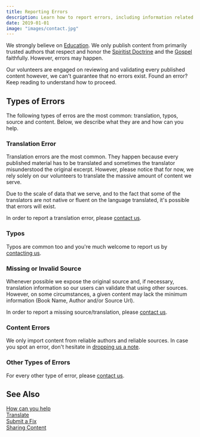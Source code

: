 ```yaml
---
title: Reporting Errors
description: Learn how to report errors, including information related to Author, Source or Translation.
date: 2019-01-01
image: "images/contact.jpg"
---
```


We strongly believe on [Education](/pillars/education). We only publish content from primarily trusted authors
that respect and honor the [Spiritist Doctrine](/spiritism) and the [Gospel](/gospel) faithfully. However, errors may happen.

Our volunteers are engaged on reviewing and validating every published content however, we can't guarantee that no errors exist.
Found an error? Keep reading to understand how to proceed.


## Types of Errors
The following types of erros are the most common: translation, typos, source and content.
Below, we describe what they are and how can you help.

### Translation Error
Translation errors are the most common. They happen because every published material 
has to be translated and sometimes the translator misunderstood the original excerpt.
However, please notice that for now, we rely solely on our volunteers
to translate the massive amount of content we serve.

Due to the scale of data that we serve, and to the fact that some of the translators are not native or fluent
on the language translated, it's possible that errors will exist.

In order to report a translation error, please [contact us](/help/contact-us).

### Typos
Typos are common too and you're much welcome to report us by [contacting us](/help/contact-us).

### Missing or Invalid Source
Whenever possible we expose the original source and, if necessary, translation information so our users can validate that using other sources.
However, on some circumstances, a given content may lack the minimum information (Book Name, Author and/or Source Url).

In order to report a missing source/translation, please [contact us](/help/contact-us).

### Content Errors
We only import content from reliable authors and reliable sources. In case you spot an error,
don't hesitate in [dropping us a note](/help/contact-us).

### Other Types of Errors
For every other type of error, please [contact us](/help/contact-us).


## See Also
[How can you help](/contribute/)  
[Translate](/contribute/translate)  
[Submit a Fix](/contribute/submit-a-fix)  
[Sharing Content](/contribute/share)  


